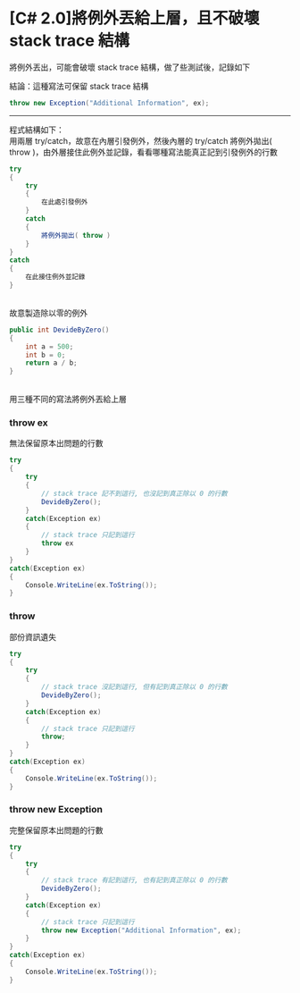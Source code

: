 # [C# 2.0]將例外丟給上層，且不破壞 stack trace 結構

將例外丟出，可能會破壞 stack trace 結構，做了些測試後，記錄如下

結論：這種寫法可保留 stack trace 結構

```csharp
throw new Exception("Additional Information", ex);
```

---

程式結構如下：
<br/>用兩層 try/catch，故意在內層引發例外，然後內層的 try/catch 將例外拋出( throw )，由外層接住此例外並記錄，看看哪種寫法能真正記到引發例外的行數

```csharp
try
{
    try
    {
        在此處引發例外
    }
    catch
    {
        將例外拋出( throw )
    }
}
catch
{
    在此接住例外並記錄
}
```

<br/>故意製造除以零的例外
```csharp
public int DevideByZero()
{
    int a = 500;
    int b = 0;
    return a / b;
}
```

<br/>用三種不同的寫法將例外丟給上層

### throw ex
無法保留原本出問題的行數
```csharp
try
{
    try
    {
        // stack trace 記不到這行, 也沒記到真正除以 0 的行數
        DevideByZero();
    }
    catch(Exception ex)
    {
        // stack trace 只記到這行
        throw ex
    }
}
catch(Exception ex)
{
    Console.WriteLine(ex.ToString());
}
```

### throw
部份資訊遺失
```csharp
try
{
    try
    {
        // stack trace 沒記到這行, 但有記到真正除以 0 的行數
        DevideByZero();
    }
    catch(Exception ex)
    {
        // stack trace 只記到這行
        throw;
    }
}
catch(Exception ex)
{
    Console.WriteLine(ex.ToString());
}
```

### throw new Exception
完整保留原本出問題的行數
```csharp
try
{
    try
    {
        // stack trace 有記到這行, 也有記到真正除以 0 的行數
        DevideByZero();
    }
    catch(Exception ex)
    {
        // stack trace 只記到這行
        throw new Exception("Additional Information", ex);
    }
}
catch(Exception ex)
{
    Console.WriteLine(ex.ToString());
}
```